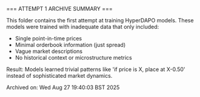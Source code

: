 === ATTEMPT 1 ARCHIVE SUMMARY ===

This folder contains the first attempt at training HyperDAPO models.
These models were trained with inadequate data that only included:
- Single point-in-time prices
- Minimal orderbook information (just spread)
- Vague market descriptions
- No historical context or microstructure metrics

Result: Models learned trivial patterns like 'if price is X, place at X-0.50'
instead of sophisticated market dynamics.

Archived on: Wed Aug 27 19:40:03 BST 2025
